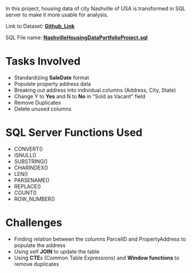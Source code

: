 In this project, housing data of city Nashville of USA is transformed in SQL server to make it more usable for analysis.

Link to Dataset: **[Github_Link](https://github.com/AlexTheAnalyst/PortfolioProjects/blob/main/Nashville%20Housing%20Data%20for%20Data%20Cleaning.xlsx)**

SQL File name: **[NashvilleHousingDataPortfolioProject.sql](https://github.com/ChristyTheAnalyst/PortfolioProjects/blob/main/Data_Cleaning_Using_SQL/NashvilleHousingDataPortfolioProject.sql)**

# Tasks Involved
- Standardizing **SaleDate** format
- Populate property address data
- Breaking out address into individual columns (Address, City, State)
- Change Y to **Yes** and N to **No** in "Sold as Vacant" field
- Remove Duplicates
- Delete unused columns

# SQL Server Functions Used
- CONVERT()
- ISNULL()
- SUBSTRING()
- CHARINDEX()
- LEN()
- PARSENAME()
- REPLACE()
- COUNT()
- ROW_NUMBER()

# Challenges
- Finding relation between the columns ParcelID and PropertyAddress to populate the address
- Using self **JOIN** to update the table
- Using **CTE**s (Common Table Expressions) and **Window functions** to remove duplicates

